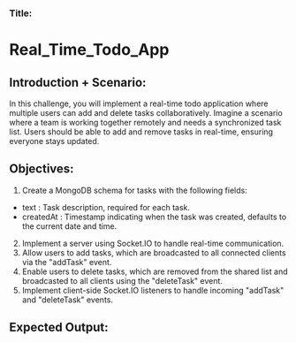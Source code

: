 ### Title: 
# Real_Time_Todo_App
## Introduction + Scenario:

In this challenge, you will implement a real-time todo application where multiple users can add and delete tasks collaboratively. Imagine a scenario where a team is working together remotely and needs a synchronized task list. Users should be able to add and remove tasks in real-time, ensuring everyone stays updated.

## Objectives:

1. Create a MongoDB schema for tasks with the following fields:
 - text : Task description, required for each task.
 - createdAt : Timestamp indicating when the task was created, defaults to the current date and time.
2. Implement a server using Socket.IO to handle real-time communication.
3. Allow users to add tasks, which are broadcasted to all connected clients via the "addTask" event.
4. Enable users to delete tasks, which are removed from the shared list and broadcasted to all clients using the "deleteTask" event.
5. Implement client-side Socket.IO listeners to handle incoming "addTask" and "deleteTask" events.

## Expected Output:

